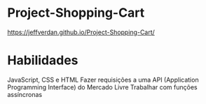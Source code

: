 # Project-Shopping-Cart
https://jeffverdan.github.io/Project-Shopping-Cart/

# Habilidades
JavaScript, CSS e HTML
Fazer requisições a uma API (Application Programming Interface) do Mercado Livre
Trabalhar com funções assíncronas

